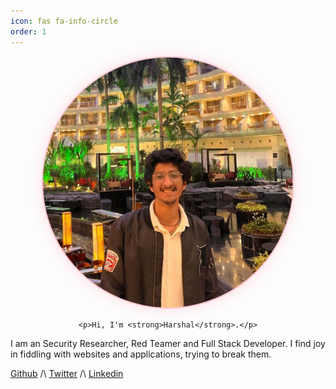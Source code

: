```yaml
---
icon: fas fa-info-circle
order: 1
---
```


<div style="text-align: center;">
    <img src="../assets/display.png" style="border-radius: 50%; border: 2px solid #FFC0CB; box-shadow: 0 0 25px 0 rgba(255, 192, 203, 0.5); width: 400px; height: 400px;" alt="placeholder_img">

    <p>Hi, I'm <strong>Harshal</strong>.</p>
</div>

I am an Security Researcher, Red Teamer and Full Stack Developer. I find joy in fiddling with websites and applications, trying to break them.

[Github](https://github.com/harshaldulera) /\ [Twitter](https://twitter.com/BeatsHarshal) /\ [Linkedin](https://linkedin.com/in/harshal-dulera)